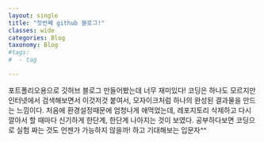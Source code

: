 ```yaml
---
layout: single
title: "첫번째 github 블로그!"
classes: wide
categories: Blog
taxonomy: Blog
#tags:
#  - tag

---
```


포트폴리오용으로 깃허브 블로그 만들어봤는데 너무 재미있다!
코딩은 하나도 모르지만 인터넷에서 검색해보면서 이것저것 붙여서, 모자이크처럼 하나의 완성된 결과물을 만드는 느낌이다.
처음에 환경설정때문에 엄청나게 애먹었는데, 레포지토리 삭제하고 다시 깔아서 할 때마다 신기하게 한단계, 한단계 나아지는 것이 보였다.
공부하다보면 코딩으로 실험 짜는 것도 언젠가 가능하지 않을까! 하고 기대해보는 입문자^^
